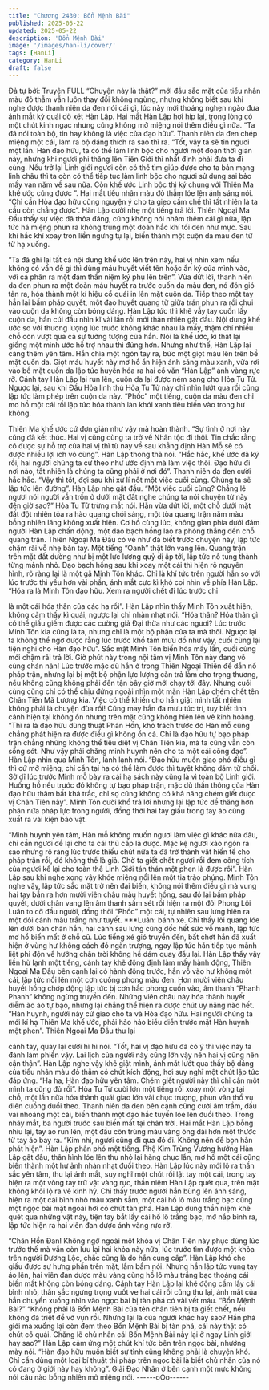 ```yaml
---
title: "Chương 2430: Bổn Mệnh Bài"
published: 2025-05-22
updated: 2025-05-22
description: 'Bổn Mệnh Bài'
image: '/images/han-li/cover/'
tags: [HanLi]
category: HanLi
draft: false
---
```


Đả tự bởi: Truyện FULL
“Chuyện này là thật?” mới đầu sắc mặt của tiểu nhân màu đỏ
thẫm vẫn luôn thay đổi không ngừng, nhưng không biết sau khi
nghe được thanh niên da đen nói cái gì, lúc này mới thoáng
nghẹn ngào đưa ánh mắt kỳ quái dò xét Hàn Lập.
Hai mắt Hàn Lập hơi híp lại, trong lòng có một chút kinh ngạc
nhưng cũng không mở miệng nói thêm điều gì nữa.
“Ta đã nói toàn bộ, tin hay không là việc của đạo hữu”. Thanh
niên da đen chép miệng một cái, làm ra bộ dáng thích ra sao thì
ra.
“Tốt, vậy ta sẽ tin ngươi một lần. Hàn đạo hữu, ta có thể làm linh
bộc cho ngươi một đoạn thời gian này, nhưng khi ngươi phi thăng
lên Tiên Giới thì nhất định phải đưa ta đi cùng. Nếu trở lại Linh
giới ngươi còn có thể tìm giúp được cho ta bản mạng linh châu thì
ta còn có thể tiếp tục làm linh bộc cho ngươi sử dụng sai bảo mấy
vạn năm về sau nữa. Còn khế ước Linh bộc thì ký chung với
Thiên Ma khế ước cũng được ”. Hai mắt tiểu nhân màu đỏ thẫm
lóe lên ánh sáng nói.
“Chỉ cần Hỏa đạo hữu cũng nguyện ý cho ta gieo cấm chế thì tất
nhiên là ta cầu còn chẳng được”. Hàn Lập cười nhẹ một tiếng trả
lời.
Thiên Ngoại Ma Đầu thấy sự việc đã thỏa đáng, cũng không nói
nhảm thêm cái gì nữa, lập tức há miệng phun ra không trung một
đoàn hắc khí tối đen như mực.
Sau khi hắc khí xoay tròn liền ngưng tụ lại, biến thành một cuộn
da màu đen từ từ hạ xuống.

“Ta đã ghi lại tất cả nội dung khế ước lên trên này, hai vị nhìn xem
nếu không có vấn đề gì thì dùng máu huyết viết tên hoặc ấn ký
của mình vào, với cả phân ra một đám thần niệm ký phụ lên trên”.
Vừa dứt lời, thanh niên da đen phun ra một đoàn máu huyết ra
trước cuốn da màu đen, nó đón gió tản ra, hóa thành một kí hiệu
cổ quái in lên mặt cuộn da.
Tiếp theo một tay hắn lại bấm pháp quyết, một đạo huyết quang
từ giữa trán phun ra rồi chui vào cuộn da không còn bóng dáng.
Hàn Lập tức thì khẽ vẫy tay cuốn lấy cuộn da, hắn cúi đầu nhìn kĩ
vài lần rồi mới thản nhiên gật đầu.
Nội dung khế ước so với thương lượng lúc trước không khác
nhau là mấy, thậm chí nhiều chỗ còn vượt qua cả sự tưởng tượng
của hắn.
Nói là khế ước, kì thật lại giống một minh ước hỗ trợ nhau thì
đúng hơn.
Nhưng như thế, Hàn Lập lại càng thêm yên tâm.
Hắn chìa một ngón tay ra, bức một giọt máu lên trên bề mặt cuốn
da.
Giọt máu huyết này mơ hồ ẩn hiện ánh sáng màu xanh, vừa rơi
vào bề mặt cuốn da lập tức huyễn hóa ra hai cổ văn “Hàn Lập”
ánh vàng rực rỡ.
Cánh tay Hàn Lập lại run lên, cuộn da lại được ném sang cho
Hỏa Tu Tử.
Ngược lại, sau khi Đầu Hỏa linh thú Hỏa Tu Tử này chỉ nhìn lướt
qua rồi cũng lập tức làm phép trên cuộn da này.
“Phốc” một tiếng, cuộn da màu đen chỉ mơ hồ một cái rồi lập tức
hóa thành làn khói xanh tiêu biến vào trong hư không.

Thiên Ma khế ước cứ đơn giản như vậy mà hoàn thành.
“Sự tình ở nơi này cũng đã kết thúc. Hai vị cũng cùng ta trở về
Nhân tộc đi thôi. Tin chắc rằng có được sự hỗ trợ của hai vị thì từ
nay về sau khẳng định Hàn Mỗ sẽ có được nhiều lợi ích vô cùng”.
Hàn Lập thong thả nói.
“Hắc hắc, khế ước đã ký rồi, hai người chúng ta cứ theo như ước
định mà làm việc thôi. Đạo hữu đi nơi nào, tất nhiên là chúng ta
cũng phải ở nơi đó”. Thanh niên da đen cười hắc hắc.
“Vậy thì tốt, đợi sau khi xử lí nốt một việc cuối cùng. Chúng ta sẽ
lập tức lên đường”. Hàn Lập nhẹ gật đầu.
“Một việc cuối cùng? Chẳng lẽ ngươi nói người vẫn trốn ở dưới
mặt đất nghe chúng ta nói chuyện từ nãy đến giờ sao?” Hỏa Tu
Tử trừng mắt nói.
Hắn vừa dứt lời, một chỗ dưới mặt đất đột nhiên tỏa ra hào quang
chói sáng, một tòa quang trận năm màu bỗng nhiên lăng không
xuất hiện.
Cơ hồ cùng lúc, không gian phía dưới đám người Hàn Lập chấn
động, một đạo bạch hồng lao ra phóng thẳng đến chỗ quang trận.
Thiên Ngoại Ma Đầu có vẻ như đã biết trước chuyện này, lập tức
chậm rãi vỗ nhẹ bàn tay.
Một tiếng “Oanh” thật lớn vang lên.
Quang trận trên mặt đất dường như bị một lực lượng quỷ dị ập
tới, lập tức nổ tung thành từng mảnh nhỏ.
Đạo bạch hồng sau khi xoay một cái thì hiện rõ nguyên hình, rõ
ràng lại là một gã Minh Tôn khác.
Chỉ là khí tức trên người hắn so với lúc trước thì yếu hơn vài
phần, ánh mắt cực kì khó coi nhìn về phía Hàn Lập.
“Hóa ra là Minh Tôn đạo hữu. Xem ra người chết đi lúc trước chỉ

là một cái hóa thân của các hạ rồi”. Hàn Lập nhìn thấy Minh Tôn
xuất hiện, không cảm thấy kì quái, ngược lại chỉ nhàn nhạt nói.
“Hóa thân? Hóa thân gì có thể giấu giếm được các cường giả Đại
thừa như các ngươi? Lúc trước Minh Tôn kia cũng là ta, nhưng
chỉ là một bộ phận của ta mà thôi. Ngược lại ta không thể ngờ
được rằng lúc trước khổ tâm mưu đồ như vậy, cuối cùng lại tiện
nghi cho Hàn đạo hữu”. Sắc mặt Minh Tôn biến hóa mấy lần, cuối
cùng mới chậm rãi trả lời.
Giờ phút này trong nội tâm vị Minh Tôn này đang vô cùng chán
nản!
Lúc trước mặc dù hắn ở trong Thiên Ngoại Thiên để dẫn nổ pháp
trận, nhưng lại bị một bộ phận lực lượng cắn trả làm cho trọng
thương, nếu không cũng không phải đến tận bây giờ mới chạy tới
đây. Nhưng cuối cùng cũng chỉ có thể chịu đứng ngoài nhìn một
màn Hàn Lập chém chết tên Chân Tiên Mã Lương kia.
Việc có thể khiến cho hắn giật mình tất nhiên không phải là
chuyện đùa rồi!
Cũng may hắn đa mưu túc trí, tuy biết tình cảnh hiện tại không ổn
nhưng trên mặt cũng không hiện lên vẻ kinh hoàng.
“Thì ra là đạo hữu dùng thuật Phân Hồn, khó trách trước đó Hàn
mỗ cũng chẳng phát hiện ra được điều gì không ổn cả. Chỉ là đạo
hữu tự bạo pháp trận chẳng những không thể tiêu diệt vị Chân
Tiên kia, mà ta cũng vẫn còn sống sót. Như vậy phải chăng minh
huynh nên cho ta một cái công đạo”. Hàn Lập nhìn qua Minh Tôn,
lành lạnh nói.
“Đạo hữu muốn giao phó điều gì thì cứ mở miệng, chỉ cần tại hạ
có thể làm được thì tuyệt không dám từ chối. Sở dĩ lúc trước Minh
mỗ bày ra cái hạ sách này cũng là vì toàn bộ Linh giới. Huống hồ
nếu trước đó không tự bạo pháp trận, mặc dù thần thông của Hàn
đạo hữu thâm bất khả trắc, chỉ sợ cũng không có khả năng chém
giết được vị Chân Tiên này”. Minh Tôn cười khổ trả lời nhưng lại
lập tức đề thăng hơn phân nửa pháp lực trong người, đồng thời
hai tay giấu trong tay áo cũng xuất ra vài kiện bảo vật.

“Minh huynh yên tâm, Hàn mỗ không muốn ngươi làm việc gì
khác nữa đâu, chỉ cần ngươi để lại cho ta cái thủ cấp là được.
Mặc kệ ngươi xảo ngôn ra sao nhưng rõ ràng lúc trước thiếu chút
nữa ta đã trở thành vật hiến tế cho pháp trận rồi, đó không thể là
giả. Chờ ta giết chết ngươi rồi đem công tích của ngươi kể lại cho
toàn thể Linh Giới tán thán một phen là được rồi”. Hàn Lập sau
khi nghe xong vậy khóe miệng nổi lên một tia trào phúng.
Minh Tôn nghe vậy, lập tức sắc mặt trở nên đại biến, không nói
thêm điều gì mà vung hai tay bắn ra hơn mười viên châu màu
huyết hồng, sau đó lại bấm pháp quyết, dưới chân vang lên âm
thanh sấm sét rồi hiện ra một đôi Phong Lôi Luân to cỡ đầu
người, đồng thời “Phốc” một cái, tự nhiên sau lưng hiện ra một
đôi cánh màu trắng như tuyết.
***Luân: bánh xe.
Chỉ thấy lôi quang lóe lên dưới bàn chân hắn, hai cánh sau lưng
cũng dốc hết sức vỗ mạnh, lập tức mơ hồ biến mất ở chỗ cũ.
Lúc tiếng xé gió truyền đến, bất chợt hắn đã xuất hiện ở vùng hư
không cách đó ngàn trượng, ngay lập tức hắn tiếp tục mãnh liệt
phi độn về hướng chân trời không hề dám quay đầu lại.
Hàn Lập thấy vậy liền hừ lạnh một tiếng, cánh tay khẽ động định
làm mấy hành động, Thiên Ngoại Ma Đầu bên cạnh lại có hành
động trước, hắn vỗ vào hư không một cái, lập tức nổi lên một cơn
cuồng phong màu đen.
Hơn mười viên châu huyết hồng chớp động lập tức bị cơn hắc
phong cuốn vào, âm thanh “Phanh Phanh” không ngừng truyền
đến.
Những viên châu này hóa thành huyết diễm ào ào tự bạo, nhưng
lại chẳng thể hiện ra được chút uy năng nào hết.
“Hàn huynh, người này cứ giao cho ta và Hỏa đạo hữu. Hai người
chúng ta mới kí hạ Thiên Ma khế ước, phải hảo hảo biểu diễn
trước mặt Hàn huynh một phen”. Thiên Ngoại Ma Đầu thu lại

cánh tay, quay lại cười hì hì nói.
“Tốt, hai vị đạo hữu đã có ý thì việc này ta đành làm phiền vậy.
Lai lịch của người này cũng lớn vậy nên hai vị cũng nên cận
thận”. Hàn Lập nghe vậy khẽ giật mình, ánh mắt lướt qua thấy bộ
dáng của tiểu nhân màu đỏ thẫm có chút kích động, hơi suy nghĩ
một chút lập tức đáp ứng.
“Ha ha, Hàn đạo hữu yên tâm. Chém giết người này thì chỉ cần
một mình ta cũng đủ rồi”. Hỏa Tu Tử cười lớn một tiếng rồi xoay
một vòng tại chỗ, một lần nữa hóa thành quái giao lớn vài chục
trượng, phun vân thổ vụ điên cuồng đuổi theo.
Thanh niên da đen bên cạnh cũng cười âm trầm, đầu vai nhoáng
một cái, biến thành một đạo hắc tuyến lóe lên đuổi theo.
Trong nháy mắt, ba người trước sau biến mất tại chân trời.
Hai mắt Hàn Lập bỗng nhíu lại, tay áo run lên, một đầu côn trùng
màu vàng óng dài hơn một thước từ tay áo bay ra.
“Kim nhi, ngươi cũng đi qua đó đi. Không nên để bọn hắn phát
hiện”. Hàn Lập phân phó một tiếng.
Phệ Kim Trùng Vương hướng Hàn Lập gật đầu, thân hình lóe lên
thu nhỏ lại hàng chục lần, mơ hồ một cái cũng biến thành một hư
ảnh nhàn nhạt đuổi theo.
Hàn Lập lúc này mới lộ ra thần sắc yên tâm, thu lại ánh mắt, suy
nghĩ một chút rồi lật tay một cái, trong tay hiện ra một vòng tay trữ
vật vàng rực, thần niệm Hàn Lập quét qua, trên mặt không khỏi lộ
ra vẻ kinh hỷ.
Chỉ thấy trước người hắn bùng lên ánh sáng, hiện ra một cái bình
nhỏ màu xanh sẫm, một cái hồ lô màu trắng bạc cùng một ngọc
bài mặt ngoài hơi có chút tàn phá.
Hàn Lập dùng thần niệm khẽ quét qua những vật này, tiện tay bắt
lấy cái hồ lô trắng bạc, mở nắp bình ra, lập tức hiện ra hai viên
đan dược ánh vàng rực rỡ.

“Chân Hồn Đan! Không ngờ ngoài một khỏa vị Chân Tiên này
phục dùng lúc trước thế mà vẫn còn lưu lại hai khỏa này nữa, lúc
trước tìm được một khỏa trên người Dương Lộc, chắc cũng là do
hắn cung cấp”. Hàn Lập khó che giấu được sự hưng phấn trên
mặt, lẩm bẩm nói.
Nhưng hắn lập tức vung tay áo lên, hai viên đan dược màu vàng
cùng hồ lô màu trắng bạc thoáng cái biến mất không còn bóng
dáng.
Cánh tay Hàn Lập lại khẽ động cầm lấy cái bình nhỏ, thần sắc
ngưng trọng vuốt ve hai cái rồi cũng thu lại, ánh mắt của hắn
chuyển xuống nhìn vào ngọc bài bị tàn phá có vài vết máu.
“Bổn Mệnh Bài?”
“Không phải là Bổn Mệnh Bài của tên chân tiên bị ta giết chết, nếu
không đã triệt để vỡ vụn rồi. Nhưng lại là của người khác hay
sao? Hắn phá giới mà xuống lại còn đem theo Bổn Mệnh Bài bị
tàn phá, cái này thật có chút cổ quái. Chẳng lẽ chủ nhân cái Bổn
Mệnh Bài này lại ở ngay Linh giới hay sao?” Hàn Lập cảm ứng
một chút khí tức bên trên ngọc bài, nhướng mày nói.
“Hàn đạo hữu muốn biết sự tình cũng không phải là chuyện khó.
Chỉ cần dùng một loại bí thuật thi pháp trên ngọc bài là biết chủ
nhân của nó có đang ở giới này hay không”. Giải Đạo Nhân ở bên
cạnh một mực không nói câu nào bỗng nhiên mở miệng nói.
------oOo------
